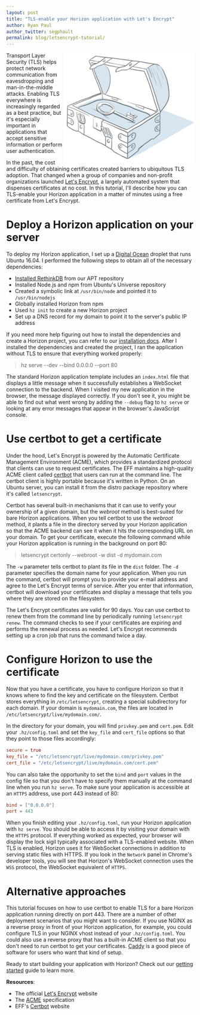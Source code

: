 ```yaml
---
layout: post
title: "TLS-enable your Horizon application with Let's Encrypt"
author: Ryan Paul
author_twitter: segphault
permalink: blog/letsencrypt-tutorial/
---
```


<img src="/images/posts/2016-08-01/chest.png" style="width: 350px; float: right; display: inline-block">

Transport Layer Security (TLS) helps protect network communication from 
eavesdropping and man-in-the-middle attacks. Enabling TLS everywhere is 
increasingly regarded as a best practice, but it's especially important in 
applications that accept sensitive information or perform user authentication.

In the past, the cost and difficulty of obtaining certificates created barriers 
to ubiquitous TLS adoption. That changed when a group of companies and 
non-profit organizations launched [Let's Encrypt][], a largely automated system 
that dispenses certificates at no cost. In this tutorial, I'll describe how you 
can TLS-enable your Horizon application in a matter of minutes using a free 
certificate from Let's Encrypt.

<!--more-->

# Deploy a Horizon application on your server

To deploy my Horizon application, I set up a [Digital Ocean][] droplet that runs
 Ubuntu 16.04. I performed the following steps to obtain all of the necessary 
dependencies:

* [Installed RethinkDB][] from our APT repository
* Installed Node.js and npm from Ubuntu's Universe repository
* Created a symbolic link at `/usr/bin/node` and pointed it to `/usr/bin/nodejs`
* Globally installed Horizon from npm
* Used `hz init` to create a new Horizon project
* Set up a DNS record for my domain to point it to the server's public IP address

If you need more help figuring out how to install the dependencies and create a 
Horizon project, you can refer to our [installation docs][]. After I installed 
the dependencies and created the project, I ran the application without TLS to 
ensure that everything worked properly:

> hz serve --dev --bind 0.0.0.0 --port 80

The standard Horizon application template includes an `index.html` file that 
displays a little message when it successfully establishes a WebSocket 
connection to the backend. When I visited my new application in the browser, the
 message displayed correctly. If you don't see it, you might be able to find out
 what went wrong by adding the `--debug` flag to `hz serve` or looking at any 
error messages that appear in the browser's JavaScript console.

# Use certbot to get a certificate

Under the hood, Let's Encrypt is powered by the Automatic Certificate Management
 Environment (ACME), which provides a standardized protocol that clients can use
 to request certificates. The EFF maintains a high-quality ACME client called 
[certbot][] that users can run at the command line. The certbot client is highly
 portable because it's written in Python. On an Ubuntu server, you can install 
it from the distro package repository where it's called `letsencrypt`.

Certbot has several built-in mechanisms that it can use to verify your ownership
 of a given domain, but the *webroot* method is best-suited for bare Horizon 
applications. When you tell certbot to use the *webroot* method, it plants a 
file in the directory served by your Horizon application so that the ACME 
backend can see it when it hits the corresponding URL on your domain. To get 
your certificate, execute the following command while your Horizon application 
is running in the background on port 80:

> letsencrypt certonly --webroot -w dist -d mydomain.com

The `-w` parameter tells certbot to plant its file in the `dist` folder. The 
`-d` parameter specifies the domain name for your application. When you run the 
command, certbot will prompt you to provide your e-mail address and agree to the
 Let's Encrypt terms of service. After you enter that information, certbot will 
download your certificates and display a message that tells you where they are 
stored on the filesystem.

The Let's Encrypt certificates are valid for 90 days. You can use certbot to 
renew them from the command line by periodically running `letsencrypt renew`. 
The command checks to see if your certificates are expiring and performs the 
renewal process as needed. Let's Encrypt recommends setting up a cron job that 
runs the command twice a day.

# Configure Horizon to use the certificate

Now that you have a certificate, you have to configure Horizon so that it knows 
where to find the key and certificate on the filesystem. Certbot stores 
everything in `/etc/letsencrypt`, creating a special subdirectory for each 
domain. If your domain is `mydomain.com`, the files are located in 
`/etc/letsencrypt/live/mydomain.com/`.

In the directory for your domain, you will find `privkey.pem` and `cert.pem`. 
Edit your `.hz/config.toml` and set the `key_file` and `cert_file` options so 
that they point to those files accordingly:

```toml
secure = true
key_file = "/etc/letsencrypt/live/mydomain.com/privkey.pem"
cert_file = "/etc/letsencrypt/live/mydomain.com/cert.pem"
```

You can also take the opportunity to set the `bind` and `port` values in the 
config file so that you don't have to specify them manually at the command line 
when you run `hz serve`. To make sure your application is accessible at an 
`HTTPS` address, use port 443 instead of 80:

```toml
bind = ["0.0.0.0"]
port = 443
```

When you finish editing your `.hz/config.toml`, run your Horizon application 
with `hz serve`. You should be able to access it by visiting your domain with 
the `HTTPS` protocol. If everything worked as expected, your browser will 
display the lock sigil typically associated with a TLS-enabled website. When TLS
is enabled, Horizon uses it for WebSocket connections in addition to serving static
files with HTTPS. If you look in the `Network` panel in Chrome's developer tools, you 
will see that Horizon's WebSocket connection uses the `WSS` protocol, the 
WebSocket equivalent of `HTTPS`.

# Alternative approaches

This tutorial focuses on how to use certbot to enable TLS for a bare Horizon 
application running directly on port 443. There are a number of other deployment
 scenarios that you might want to consider. If you use NGINX as a reverse proxy 
in front of your Horizon application, for example, you could configure TLS in 
your NGINX vhost instead of your `.hz/config.toml`. You could also use a reverse
 proxy that has a built-in ACME client so that you don't need to run certbot to 
get your certificates. [Caddy][] is a good piece of software for users who want 
that kind of setup.

Ready to start building your application with Horizon? Check out our 
[getting started][] guide to learn more.

**Resources**:

* The official [Let's Encrypt][] website
* The [ACME][] specification
* EFF's [Certbot][] website

[Let's Encrypt]: https://letsencrypt.org/
[ACME]: https://letsencrypt.github.io/acme-spec/
[Certbot]: https://certbot.eff.org/
[Digital Ocean]: https://www.digitalocean.com/
[installed RethinkDB]: https://www.rethinkdb.com/docs/install/ubuntu/
[installation docs]: /install/
[Caddy]: https://caddyserver.com/
[getting started]: /docs/getting-started/

